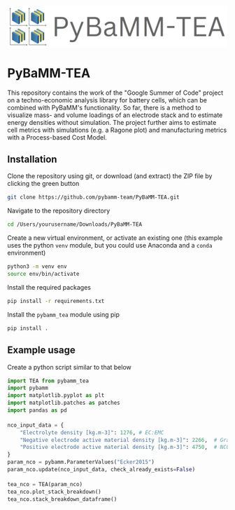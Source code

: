 #

![logo](https://raw.githubusercontent.com/pybamm-team/pybamm-tea/main/docs/pybamm_tea_logo.png)


# PyBaMM-TEA

This repository contains the work of the "Google Summer of Code" project on a techno-economic analysis library for battery cells, which can be combined with PyBaMM's functionality.
So far, there is a method to visualize mass- and volume loadings of an electrode stack and to estimate energy densities without simulation. The project further aims to estimate cell metrics with simulations (e.g. a Ragone plot) and manufacturing metrics with a Process-based Cost Model.


## Installation

Clone the repository using git, or download (and extract) the ZIP file by clicking the green button

```bash
git clone https://github.com/pybamm-team/PyBaMM-TEA.git
```

Navigate to the repository directory

```bash
cd /Users/yourusername/Downloads/PyBaMM-TEA
```

Create a new virtual environment, or activate an existing one (this example uses the python `venv` module, but you could use Anaconda and a `conda` environment)

```bash
python3 -m venv env
source env/bin/activate
```

Install the required packages
```bash
pip install -r requirements.txt
```

Install the `pybamm_tea` module using pip

```bash
pip install .
```

## Example usage

Create a python script similar to that below

```python
import TEA from pybamm_tea
import pybamm
import matplotlib.pyplot as plt
import matplotlib.patches as patches
import pandas as pd

nco_input_data = {
    "Electrolyte density [kg.m-3]": 1276, # EC:EMC
    "Negative electrode active material density [kg.m-3]": 2266,  # Graphite
    "Positive electrode active material density [kg.m-3]": 4750,  # NCO
}
param_nco = pybamm.ParameterValues("Ecker2015")
param_nco.update(nco_input_data, check_already_exists=False)

tea_nco = TEA(param_nco)
tea_nco.plot_stack_breakdown()
tea_nco.stack_breakdown_dataframe()
```